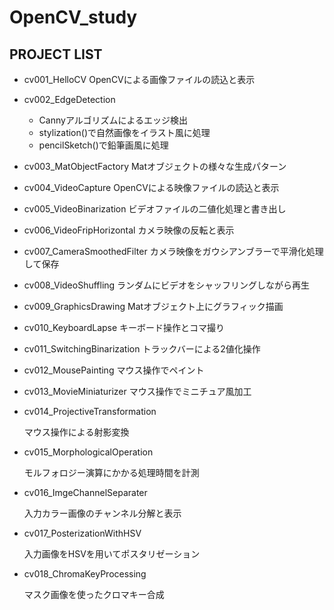 # OpenCV_study

## PROJECT LIST

- cv001_HelloCV 
  OpenCVによる画像ファイルの読込と表示

- cv002_EdgeDetection
  - Cannyアルゴリズムによるエッジ検出
  - stylization()で自然画像をイラスト風に処理
  - pencilSketch()で鉛筆画風に処理

- cv003_MatObjectFactory
  Matオブジェクトの様々な生成パターン

- cv004_VideoCapture
  OpenCVによる映像ファイルの読込と表示

- cv005_VideoBinarization
  ビデオファイルの二値化処理と書き出し

- cv006_VideoFripHorizontal
  カメラ映像の反転と表示

- cv007_CameraSmoothedFilter
  カメラ映像をガウシアンブラーで平滑化処理して保存

- cv008_VideoShuffling
  ランダムにビデオをシャッフリングしながら再生

- cv009_GraphicsDrawing
  Matオブジェクト上にグラフィック描画

- cv010_KeyboardLapse
  キーボード操作とコマ撮り

- cv011_SwitchingBinarization
  トラックバーによる2値化操作

- cv012_MousePainting
  マウス操作でペイント

- cv013_MovieMiniaturizer
  マウス操作でミニチュア風加工

- cv014_ProjectiveTransformation

  マウス操作による射影変換

- cv015_MorphologicalOperation

  モルフォロジー演算にかかる処理時間を計測

- cv016_ImgeChannelSeparater

  入力カラー画像のチャンネル分解と表示

- cv017_PosterizationWithHSV

  入力画像をHSVを用いてポスタリゼーション

- cv018_ChromaKeyProcessing

  マスク画像を使ったクロマキー合成
